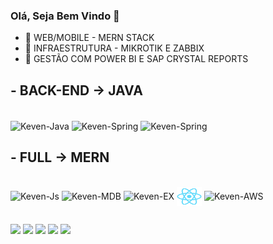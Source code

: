 ### Olá, Seja Bem Vindo 👋

- 🔭 WEB/MOBILE - MERN STACK
- 🔭 INFRAESTRUTURA - MIKROTIK E ZABBIX
- 🌱 GESTÃO COM POWER BI E SAP CRYSTAL REPORTS
  
## - BACK-END -> JAVA

<div style="display: inline_block"><br>
  <img align="center" alt="Keven-Java" height="30" width="40" src="https://cdn.jsdelivr.net/gh/devicons/devicon/icons/java/java-original.svg" />
  <img align="center" alt="Keven-Spring" height="30" width="40" src="https://cdn.jsdelivr.net/gh/devicons/devicon/icons/spring/spring-original.svg" />
  <img align="center" alt="Keven-Spring" height="30" width="40" src="https://cdn.jsdelivr.net/gh/devicons/devicon/icons/postgresql/postgresql-original.svg" />
</div>
  
## - FULL -> MERN
  
  <div style="display: inline_block"><br>
    <img align="center" alt="Keven-Js" height="30" width="40" src="https://cdn.jsdelivr.net/gh/devicons/devicon/icons/javascript/javascript-plain.svg" />
    <img align="center" alt="Keven-MDB" height="30" width="40" src="https://cdn.jsdelivr.net/gh/devicons/devicon/icons/mongodb/mongodb-original-wordmark.svg" />
    <img align="center" alt="Keven-EX" height="30" width="40" src="https://cdn.jsdelivr.net/gh/devicons/devicon/icons/express/express-original.svg" />
    <img align="center" alt="Keven-React" height="30" width="40" src="https://raw.githubusercontent.com/devicons/devicon/master/icons/react/react-original.svg">
    <img align="center" alt="Keven-AWS" height="30" width="40" src="https://cdn.jsdelivr.net/gh/devicons/devicon/icons/amazonwebservices/amazonwebservices-original.svg" />


  </div>
 
 ##
 
<div> 
  <a href="https://t.me/KevennRodrigues" target="_blank"><img src="https://img.shields.io/badge/Telegram-2CA5E0?style=for-the-badge&logo=telegram&logoColor=white" target="_blank"></a>
  <a href="https://www.instagram.com/e.duardim/" target="_blank"><img src="https://img.shields.io/badge/-Instagram-%23E4405F?style=for-the-badge&logo=instagram&logoColor=white" target="_blank"></a>
 	<a href="https://www.facebook.com/keve.eduardocr" target="_blank"><img src="	https://img.shields.io/badge/Facebook-1877F2?style=for-the-badge&logo=facebook&logoColor=white" target="_blank"></a>
  <a href = "mailto:kcer@outlook.com.br"><img src="https://img.shields.io/badge/-Gmail-%23333?style=for-the-badge&logo=gmail&logoColor=white" target="_blank"></a>
  <a href="https://www.linkedin.com/in/kevenrodriigues/" target="_blank"><img src="https://img.shields.io/badge/-LinkedIn-%230077B5?style=for-the-badge&logo=linkedin&logoColor=white" target="_blank"></a> 
  
  </div>
  
